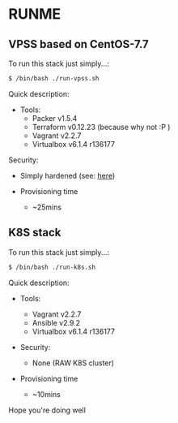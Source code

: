 # RUNME

## VPSS based on CentOS-7.7
To run this stack just simply...:
```bash
$ /bin/bash ./run-vpss.sh
```
Quick description:

* Tools:
  * Packer v1.5.4
  * Terraform v0.12.23 (because why not :P )
  * Vagrant v2.2.7
  * Virtualbox v6.1.4 r136177

Security:
  * Simply hardened (see: [here](https://github.com/jnehlt/sdg/tree/master/packer/pscr))

* Provisioning time
  * ~25mins

## K8S stack
To run this stack just simply...:
```bash
$ /bin/bash ./run-k8s.sh
```
Quick description:

* Tools:
  * Vagrant v2.2.7
  * Ansible v2.9.2
  * Virtualbox v6.1.4 r136177

* Security:
  * None (RAW K8S cluster)

* Provisioning time
  * ~10mins  

Hope you're doing well